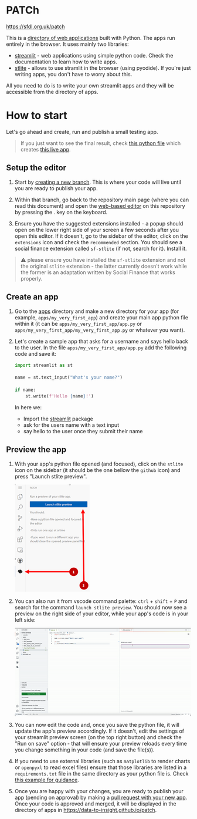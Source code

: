 # PATCh

https://sfdl.org.uk/patch

This is a [directory of web applications](https://data-to-insight.github.io/patch) built with Python. The apps run entirely in the 
browser. It uses mainly two libraries:

- [streamlit](https://docs.streamlit.io/) - web applications using simple python code. Check the documentation to learn 
how to write apps.
- [stlite](https://github.com/whitphx/stlite) - allows to use stramlit in the browser (using pyodide). If you're just 
writing apps, you don't have to worry about this.

All you need to do is to write your own streamlit apps and they will be accessible from the directory of apps.

# How to start

Let's go ahead and create, run and publish a small testing app. 

> If you just want to see the final result, check [this python file](/apps/001_template/app.py) which creates 
[this live app](https://share.stlite.net/#url=https://raw.githubusercontent.com/SocialFinanceDigitalLabs/patch/main/apps/001_template/app.py).


## Setup the editor

1. Start by [creating a new branch](https://docs.github.com/en/pull-requests/collaborating-with-pull-requests/proposing-changes-to-your-work-with-pull-requests/creating-and-deleting-branches-within-your-repository#creating-a-branch-via-the-branches-overview). This is where your code will live until you are ready to publish your app.

2. Within that branch, go back to the repository main page (where you can read this document) and open the [web-based editor](https://github.com/github/dev) on this repository by pressing the . key on the keyboard.

3. Ensure you have the suggested extensions installed - a popup should open on the lower right side of your screen a 
few seconds after you open this editor. If it doesn't, go to the sidebar of the editor, click on the `extensions` icon 
and check the `recommended` section. You should see a social finance extension called `sf-stlite` (if not, search for
it). Install it.

> :warning: please ensure you have installed the `sf-stlite` extension and not the original `stlite` extension - the latter currently doesn't work while the former is an adaptation written by Social Finance that works properly.

## Create an app
1. Go to the [apps](./apps) directory and make a new directory for your app (for example, `apps/my_very_first_app`) 
and create your main app python file within it (it can be `apps/my_very_first_app/app.py` or 
`apps/my_very_first_app/my_very_first_app.py` or whatever you want).

2. Let's create a sample app that asks for a username and says hello back to the user. In the file 
`apps/my_very_first_app/app.py` add the following code and save it:

    ```python
    import streamlit as st

    name = st.text_input("What's your name?")

    if name:
        st.write(f'Hello {name}!')
    ```

    In here we:

    - Import the [streamlit](https://docs.streamlit.io/) package
    - ask for the users name with a text input
    - say hello to the user once they submit their name

## Preview the app
1. With your app's python file opened (and focused), click on the `stlite` icon on the sidebar (it should be the one 
bellow the `github` icon) and press "Launch stlite preview". 

    ![Screenshot of stlite Icon](/docs/img/stlite.png) 

2. You can also run it from vscode command palette: `ctrl` + `shift` + `P` and search for the command 
`launch stlite preview`. You should now see a preview on the right side of your editor, while your app's code is in 
your left side:

    ![Screenshot of launching preview](/docs/img/preview_sample.gif)

3. You can now edit the code and, once you save the python file, it will update the app's preview accordingly. If it 
doesn't, edit the settings of your streamlit preview screen (on the top right button) and check the "Run on save" 
option - that will ensure your preview reloads every time you change something in your code (and save the file(s)).

4. If you need to use external libraries (such as `matplotlib` to render charts or `openpyxl` to read excel files) 
ensure that those libraries are listed in a `requirements.txt` file in the same directory as your python file is. 
Check [this example for guidance](/apps/002_quality_data_usecase_EH/requirements.txt). 

5. Once you are happy with your changes, you are ready to publish your app (pending on approval) by making a [pull 
request with your new app](https://docs.github.com/en/codespaces/the-githubdev-web-based-editor#create-a-pull-request). Once your code is approved and merged, it will be displayed in the directory of apps in https://data-to-insight.github.io/patch.
